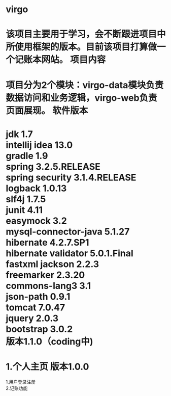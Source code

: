 virgo
=====
该项目主要用于学习，会不断跟进项目中所使用框架的版本。目前该项目打算做一个记账本网站。
项目内容
=====
项目分为2个模块：virgo-data模块负责数据访问和业务逻辑，virgo-web负责页面展现。
软件版本
=====
jdk 1.7<br/>
intellij idea 13.0<br/>
gradle 1.9<br/>
spring 3.2.5.RELEASE<br/>
spring security 3.1.4.RELEASE<br/>
logback 1.0.13<br/>
slf4j 1.7.5<br/>
junit 4.11<br/>
easymock 3.2<br/>
mysql-connector-java 5.1.27<br/>
hibernate 4.2.7.SP1<br/>
hibernate validator 5.0.1.Final<br/>
fastxml jackson 2.2.3<br/>
freemarker 2.3.20<br/>
commons-lang3 3.1<br/>
json-path 0.9.1<br/>
tomcat 7.0.47<br/>
jquery 2.0.3<br/>
bootstrap 3.0.2<br/>
版本1.1.0（coding中)
=====
1.个人主页
版本1.0.0
=====
1.用户登录注册<br/>
2.记账功能<br/>
